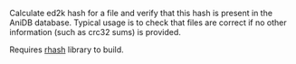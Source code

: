 Calculate ed2k hash for a file and verify that this hash is present in the AniDB database. Typical usage is to check that files are correct if no other information (such as crc32 sums) is provided.

Requires [rhash](http://rhash.anz.ru) library to build.